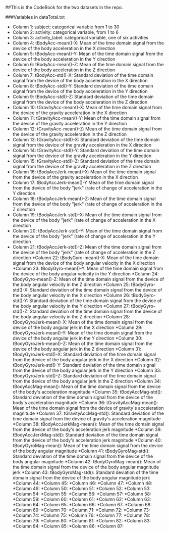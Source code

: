 ##This is the CodeBook for the two datasets in the repo.

###Variables in dataTotal.txt

* Column 1: subject: categorical variable from 1 to 30
* Column 2: activity: categorical variable, from 1 to 6
* Column 3: activity_label: categorical variable, one of six activities
* Column 4: tBodyAcc-mean()-X: Mean of the time domain signal from the device of the body acceleration in the X direction
* Column 5: tBodyAcc-mean()-Y: Mean of the time domain signal from the device of the body acceleration in the Y direction
* Column 6: tBodyAcc-mean()-Z: Mean of the time domain signal from the device of the body acceleration in the Z direction
* Column 7: tBodyAcc-std()-X: Standard deviation of the time domain signal from the device of the body acceleration in the X direction
* Column 8: tBodyAcc-std()-Y: Standard deviation of the time domain signal from the device of the body acceleration in the Y direction
* Column 9: tBodyAcc-std()-Z: Standard deviation of the time domain signal from the device of the body acceleration in the Z direction
* Column 10: tGravityAcc-mean()-X: Mean of the time domain signal from the device of the gravity acceleration in the X direction
* Column 11: tGravityAcc-mean()-Y: Mean of the time domain signal from the device of the gravity acceleration in the Y direction
* Column 12: tGravityAcc-mean()-Z: Mean of the time domain signal from the device of the gravity acceleration in the Z direction
* Column 13: tGravityAcc-std()-X: Standard deviation of the time domain signal from the device of the gravity acceleration in the X direction
* Column 14: tGravityAcc-std()-Y: Standard deviation of the time domain signal from the device of the gravity acceleration in the Y direction
* Column 15: tGravityAcc-std()-Z: Standard deviation of the time domain signal from the device of the gravity acceleration in the Z direction
* Column 16: tBodyAccJerk-mean()-X: Mean of the time domain signal from the device of the gravity acceleration in the X direction
* Column 17: tBodyAccJerk-mean()-Y Mean of the time domain signal from the device of the body "jerk" (rate of change of acceleration in the Y direction
* Column 18: tBodyAccJerk-mean()-Z: Mean of the time domain signal from the device of the body "jerk" (rate of change of acceleration in the Z direction
* Column 19: tBodyAccJerk-std()-X: Mean of the time domain signal from the device of the body "jerk" (rate of change of acceleration in the X direction
* Column 20: tBodyAccJerk-std()-Y: Mean of the time domain signal from the device of the body "jerk" (rate of change of acceleration in the Y direction
* Column 21: tBodyAccJerk-std()-Z: Mean of the time domain signal from the device of the body "jerk" (rate of change of acceleration in the Z direction
*Column 22: tBodyGyro-mean()-X: Mean of the time domain signal from the device of the body angular velocity in the X direction
*Column 23: tBodyGyro-mean()-Y: Mean of the time domain signal from the device of the body angular velocity in the Y direction
*Column 24: tBodyGyro-mean()-Z: Mean of the time domain signal from the device of the body angular velocity in the Z direction
*Column 25: tBodyGyro-std()-X: Standard deviation of the time domain signal from the device of the body angular velocity in the X direction
*Column 26: tBodyGyro-std()-Y: Standard deviation of the time domain signal from the device of the body angular velocity in the Y direction
*Column 27: tBodyGyro-std()-Z: Standard deviation of the time domain signal from the device of the body angular velocity in the Z direction
*Column 28: tBodyGyroJerk-mean()-X: Mean of the time domain signal from the device of the body angular jerk in the X direction
*Column 29: tBodyGyroJerk-mean()-Y: Mean of the time domain signal from the device of the body angular jerk in the Y direction
*Column 30: tBodyGyroJerk-mean()-Z: Mean of the time domain signal from the device of the body angular jerk in the Z direction
*Column 31: tBodyGyroJerk-std()-X: Standard deviation of the time domain signal from the device of the body angular jerk in the X direction
*Column 32: tBodyGyroJerk-std()-Y: Standard deviation of the time domain signal from the device of the body angular jerk in the Y direction
*Column 33: tBodyGyroJerk-std()-Z: Standard deviation of the time domain signal from the device of the body angular jerk in the Z direction
*Column 34: tBodyAccMag-mean(): Mean of the time domain signal from the device of the body's acceleration magnitude
*Column 35: tBodyAccMag-std(): Standard deviation of the time domain signal from the device of the body's acceleration magnitude
*Column 36: tGravityAccMag-mean(): Mean of the time domain signal from the device of gravity's acceleration magnitude
*Column 37: tGravityAccMag-std(): Standard deviation of the time domain signal from the device of gravity's acceleration magnitude
*Column 38: tBodyAccJerkMag-mean(): Mean of the time domain signal from the device of the body's acceleration jerk magnitude
*Column 39: tBodyAccJerkMag-std(): Standard deviation of the time domain signal from the device of the body's acceleration jerk magnitude
*Column 40: tBodyGyroMag-mean(): Mean of the time domain signal from the device of the body angular magnitude
*Column 41: tBodyGyroMag-std(): Standard deviation of the time domain signal from the device of the body angular magnitude
*Column 42: tBodyGyroMag-mean(): Mean of the time domain signal from the device of the body angular magnitude jerk
*Column 43: tBodyGyroMag-std(): Standard deviation of the time domain signal from the device of the body angular magnitude jerk
*Column 44:
*Column 45:
*Column 46:
*Column 47:
*Column 48:
*Column 49:
*Column 50:
*Column 51:
*Column 52:
*Column 53:
*Column 54:
*Column 55:
*Column 56:
*Column 57:
*Column 58:
*Column 59:
*Column 60:
*Column 61:
*Column 62:
*Column 63:
*Column 64:
*Column 65:
*Column 66:
*Column 67:
*Column 68:
*Column 69:
*Column 70:
*Column 71:
*Column 72:
*Column 73:
*Column 74:
*Column 75:
*Column 76:
*Column 77:
*Column 78:
*Column 79:
*Column 80:
*Column 81:
*Column 82:
*Column 83:
*Column 84:
*Column 85:
*Column 86:
*Column 87:
